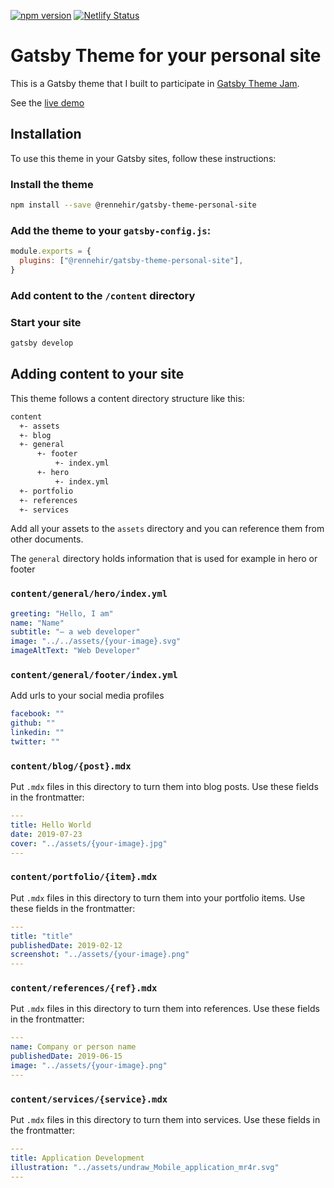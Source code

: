 [![npm version](https://badge.fury.io/js/%40rennehir%2Fgatsby-theme-personal-site.svg)](https://badge.fury.io/js/%40rennehir%2Fgatsby-theme-personal-site)
[![Netlify Status](https://api.netlify.com/api/v1/badges/9053b2e7-233d-48cf-8eb3-f282cf9d1b98/deploy-status)](https://app.netlify.com/sites/gatsby-theme-personal-site/deploys)

# Gatsby Theme for your personal site

This is a Gatsby theme that I built to participate in [Gatsby Theme Jam](https://themejam.gatsbyjs.org).

See the [live demo](https://gatsby-theme-personal-site.netlify.com)

## Installation

To use this theme in your Gatsby sites, follow these instructions:

### Install the theme

```sh
npm install --save @rennehir/gatsby-theme-personal-site
```

### Add the theme to your `gatsby-config.js`:

```js
module.exports = {
  plugins: ["@rennehir/gatsby-theme-personal-site"],
}
```

### Add content to the `/content` directory

### Start your site

```sh
gatsby develop
```

## Adding content to your site

This theme follows a content directory structure like this:

```sh
content
  +- assets
  +- blog
  +- general
      +- footer
          +- index.yml
      +- hero
          +- index.yml
  +- portfolio
  +- references
  +- services
```

Add all your assets to the `assets` directory and you can reference them from other documents.

The `general` directory holds information that is used for example in hero or footer

### `content/general/hero/index.yml`

```yaml
greeting: "Hello, I am"
name: "Name"
subtitle: "– a web developer"
image: "../../assets/{your-image}.svg"
imageAltText: "Web Developer"
```

### `content/general/footer/index.yml`

Add urls to your social media profiles

```yaml
facebook: ""
github: ""
linkedin: ""
twitter: ""
```

### `content/blog/{post}.mdx`

Put `.mdx` files in this directory to turn them into blog posts. Use these fields in the frontmatter:

```yaml
---
title: Hello World
date: 2019-07-23
cover: "../assets/{your-image}.jpg"
---

```

### `content/portfolio/{item}.mdx`

Put `.mdx` files in this directory to turn them into your portfolio items. Use these fields in the frontmatter:

```yaml
---
title: "title"
publishedDate: 2019-02-12
screenshot: "../assets/{your-image}.png"
---

```

### `content/references/{ref}.mdx`

Put `.mdx` files in this directory to turn them into references. Use these fields in the frontmatter:

```yaml
---
name: Company or person name
publishedDate: 2019-06-15
image: "../assets/{your-image}.png"
---

```

### `content/services/{service}.mdx`

Put `.mdx` files in this directory to turn them into services. Use these fields in the frontmatter:

```yaml
---
title: Application Development
illustration: "../assets/undraw_Mobile_application_mr4r.svg"
---

```
